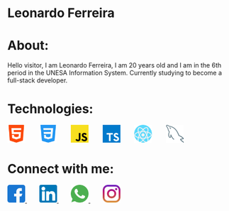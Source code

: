 # Leonardo Ferreira

# About: 
Hello visitor, I am Leonardo Ferreira, I am 20 years old and I am in the 6th period in the UNESA Information System. Currently studying to become a full-stack developer.

# Technologies: 
<img src="html-5.png" width="40px">
&nbsp;&nbsp;&nbsp;&nbsp;&nbsp;&nbsp;
<img src="css3.png" width="40px">
&nbsp;&nbsp;&nbsp;&nbsp;&nbsp;&nbsp;
<img src="js.png" width="40px">
&nbsp;&nbsp;&nbsp;&nbsp;&nbsp;&nbsp;
<img src="ts.png" width="40px">
&nbsp;&nbsp;&nbsp;&nbsp;&nbsp;&nbsp;
<img src="react.png" width="40px">
&nbsp;&nbsp;&nbsp;&nbsp;&nbsp;&nbsp;
<img src="mysql.png" width="40px">


# Connect with me: 
<a href="https://www.facebook.com/ZinnLeo/" target="_blank">
<img src="facebook.png" width="40px">
</a>
&nbsp;&nbsp;&nbsp;&nbsp;&nbsp;&nbsp;
<a href="https://www.linkedin.com/in/leonardo-ferreira-253a60173/" target="_blank">
<img src="linkedin.png" width="40px">
</a>
&nbsp;&nbsp;&nbsp;&nbsp;&nbsp;&nbsp;
<a href="https://api.whatsapp.com/send?phone=21997674932&text=Talk%20with%20me!" target="_blank">
<img src="whatsapp.png" width="40px">
</a>
&nbsp;&nbsp;&nbsp;&nbsp;&nbsp;&nbsp;
<a href="https://www.instagram.com/zinnlua/" target="_blank">
<img src="instagram.png" width="40px">
</a>


